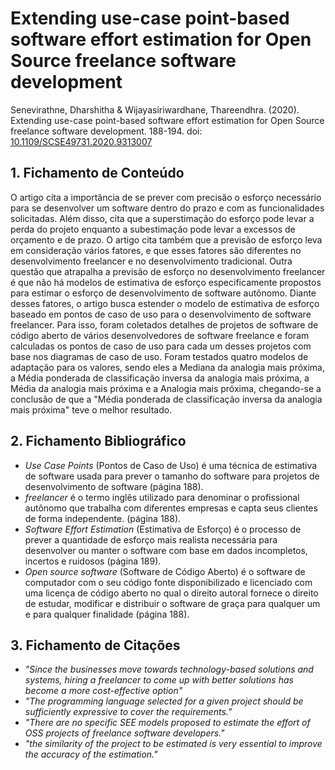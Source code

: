 # Extending use-case point-based software effort estimation for Open Source freelance software development

Senevirathne, Dharshitha & Wijayasiriwardhane, Thareendhra. (2020). Extending use-case point-based software effort estimation for Open Source freelance software development. 188-194.  doi: [10.1109/SCSE49731.2020.9313007](https://doi.org/10.1109/SCSE49731.2020.9313007)

## 1. Fichamento de Conteúdo

O artigo cita a importância de se prever com precisão o esforço necessário para se desenvolver um software dentro do prazo e com as funcionalidades solicitadas. Além disso, cita que a superstimação do esforço pode levar a perda do projeto enquanto a subestimação pode levar a excessos de orçamento e de prazo. O artigo cita também que a previsão de esforço leva em consideração vários fatores, e que esses fatores são diferentes no desenvolvimento freelancer e no desenvolvimento tradicional. Outra questão que atrapalha a previsão de esforço no desenvolvimento freelancer é que não há modelos de estimativa de esforço especificamente propostos para estimar o esforço de desenvolvimento de software autônomo. Diante desses fatores, o artigo busca estender o modelo de estimativa de esforço baseado em pontos de caso de uso para o desenvolvimento de software freelancer. Para isso, foram coletados detalhes de projetos de software de código aberto de vários desenvolvedores de software freelance e foram calculadas os pontos de caso de uso para cada um desses projetos com base nos diagramas de caso de uso. Foram testados quatro modelos de adaptação para os valores, sendo eles a Mediana da analogia mais próxima, a Média ponderada de classificação inversa da analogia mais próxima, a Média da analogia mais próxima e a Analogia mais próxima, chegando-se a conclusão de que a "Média ponderada de classificação inversa da analogia mais próxima" teve o melhor resultado. 

## 2. Fichamento Bibliográfico 

* _Use Case Points_ (Pontos de Caso de Uso) é uma técnica de estimativa de software usada para prever o tamanho do software para projetos de desenvolvimento de software (página 188).
* _freelancer_ é o termo inglês utilizado para denominar o profissional autônomo que trabalha com diferentes empresas e capta seus clientes de forma independente. (página 188).
* _Software Effort Estimation_ (Estimativa de Esforço) é o processo de prever a quantidade de esforço mais realista necessária para desenvolver ou manter o software com base em dados incompletos, incertos e ruidosos (página 189).
* _Open source software_ (Software de Código Aberto) é o software de computador com o seu código fonte disponibilizado e licenciado com uma licença de código aberto no qual o direito autoral fornece o direito de estudar, modificar e distribuir o software de graça para qualquer um e para qualquer finalidade (página 188).

## 3. Fichamento de Citações 

* _"Since the businesses move towards technology-based solutions and systems, hiring a freelancer to come up with better solutions has become a more cost-effective option"_
* _"The programming language selected for a given project should be sufficiently expressive to cover the requirements."_
* _"There are no specific SEE models proposed to estimate the effort of OSS projects of freelance software developers."_
* _"the similarity of the project to be estimated is very essential to improve the accuracy of the estimation."_

